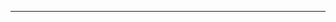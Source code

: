 <!--
CO_OP_TRANSLATOR_METADATA:
{
  "original_hash": "661bbc8e2592ebbb96aa84b1462f5755",
  "translation_date": "2025-08-28T20:38:42+00:00",
  "source_file": "03-Core-Generative-AI-Techniques/README.md",
  "language_code": "sw"
}
-->


---

